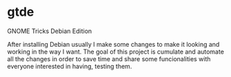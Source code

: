# gtde
GNOME Tricks Debian Edition


After installing Debian usually I make some changes to make it looking and working in the way I want. 
The goal of this project is cumulate and automate all the changes in order to save time and share some funcionalities with everyone interested in having, testing them.
